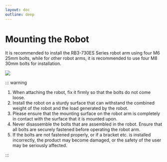 ```yaml
---
layout: doc
outline: deep
---
```


# Mounting the Robot

It is recommended to install the RB3-730ES Series robot arm using four M6 25mm bolts, while for other robot arms, it is recommended to use four M8 30mm bolts for installation.

<div class="center-align">
  <img src="/manual/common/installation/4.png"/>
</div>

::: warning

1. When attaching the robot, fix it firmly so that the bolts do not come loose.
2. Install the robot on a sturdy surface that can withstand the combined weight of the robot and the load generated by the robot.
3. Please ensure that the mounting surface on the robot arm is completely in contact with the surface that it is mounted upon.
4. Never disassemble the bolts that are assembled in the robot. Ensure that all bolts are securely fastened before operating the robot arm.
5. If the bolts are not fastened properly, or if a bracket etc. is installed incorrectly, the product may become damaged, or the safety of the user may be seriously affected.

:::
